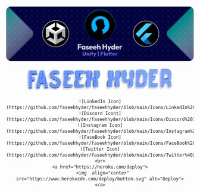 <!DOCTYPE html>
<html>
<body>

![Banner](https://github.com/faseehhyder/faseehhyder/blob/main/Images/Banner.png)
  <div align="center">
    <img src="https://github.com/faseehhyder/faseehhyder/blob/main/Images/NameHeading.png" width="400">

    ![LinkedIn Icon](https://github.com/faseehhyder/faseehhyder/blob/main/Icons/LinkedIn%20Icon%402x.png)
    ![Discord Icont](https://github.com/faseehhyder/faseehhyder/blob/main/Icons/Discord%20Icon%402x.png)
    ![Instagram Icon](https://github.com/faseehhyder/faseehhyder/blob/main/Icons/Instagram%20Icon%402x.png)
    ![FaceBook Icon](https://github.com/faseehhyder/faseehhyder/blob/main/Icons/FaceBook%20Icon%402x.png)
    ![Twitter Icon](https://github.com/faseehhyder/faseehhyder/blob/main/Icons/Twitter%402x.png)
    <br>
    <a href="https://heroku.com/deploy">
      <img  align="center"  src="https://www.herokucdn.com/deploy/button.svg" alt="Deploy">
    </a>
  </div>
</body>
</html>
  

